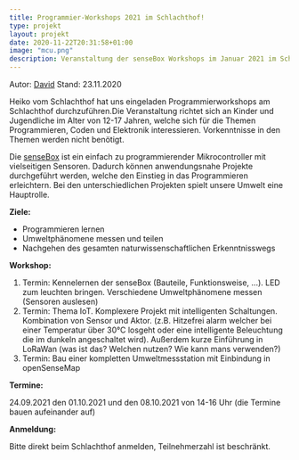 ```yaml
---
title: Programmier-Workshops 2021 im Schlachthof!
type: projekt
layout: projekt
date: 2020-11-22T20:31:58+01:00
image: "mcu.png"
description: Veranstaltung der senseBox Workshops im Januar 2021 im Schlachthof
---
```

Autor: [David](https://github.com/synolus-david)
Stand: 23.11.2020

Heiko vom Schlachthof hat uns eingeladen Programmierworkshops am Schlachthof durchzuführen.Die Veranstaltung richtet sich an Kinder und Jugendliche im Alter von 12-17 Jahren, welche sich für die Themen Programmieren, Coden und Elektronik interessieren. Vorkenntnisse in den Themen werden nicht benötigt. 

Die [senseBox](https://sensebox.de) ist ein einfach zu programmierender Mikrocontroller mit vielseitigen Sensoren. Dadurch können anwendungsnahe Projekte durchgeführt werden, welche den Einstieg in das Programmieren erleichtern. Bei den unterschiedlichen Projekten spielt unsere Umwelt eine Hauptrolle.

**Ziele:**

- Programmieren lernen
- Umweltphänomene messen und teilen
- Nachgehen des gesamten naturwissenschaftlichen Erkenntnisswegs

**Workshop:**

1. Termin: Kennelernen der senseBox (Bauteile, Funktionsweise, ...). LED zum leuchten bringen. Verschiedene Umweltphänomene messen (Sensoren auslesen)
2. Termin: Thema IoT. Komplexere Projekt mit intelligenten Schaltungen. Kombination von Sensor und Aktor. (z.B. Hitzefrei alarm welcher bei einer Temperatur über 30°C losgeht oder eine intelligente Beleuchtung die im dunkeln angeschaltet wird). Außerdem kurze Einführung in LoRaWan (was ist das? Welchen nutzen? Wie kann mans verwenden?)
3. Termin: Bau einer kompletten Umweltmessstation mit Einbindung in openSenseMap

**Termine:**

24.09.2021 den 01.10.2021 und den 08.10.2021 von 14-16 Uhr (die Termine bauen aufeinander auf)

**Anmeldung:**

Bitte direkt beim Schlachthof anmelden, Teilnehmerzahl ist beschränkt. 

